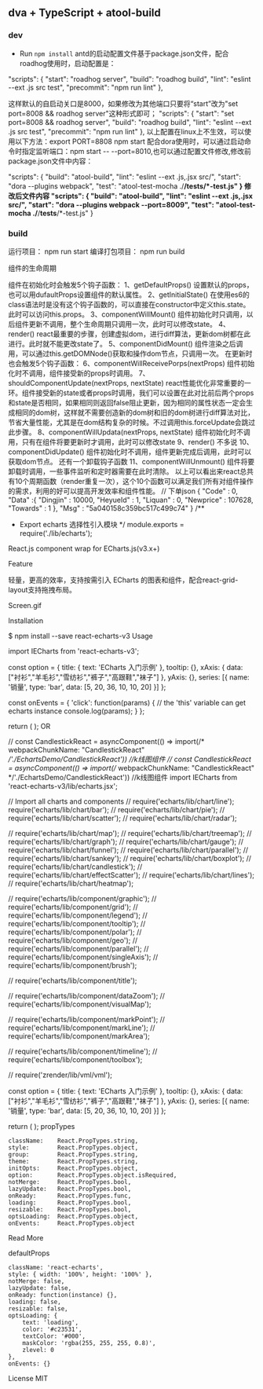 
## dva + TypeScript + atool-build

### dev
- Run `npm install`
antd的启动配置文件基于package.json文件，配合roadhog使用时，启动配置是：

 "scripts": {
  "start": "roadhog server",
  "build": "roadhog build",
  "lint": "eslint --ext .js src test",
  "precommit": "npm run lint"
},

 这样默认的自启动关口是8000，如果修改为其他端口只要将“start”改为"set port=8008 && roadhog server"这种形式即可；
"scripts": {
  "start": "set port=8008 && roadhog server",
  "build": "roadhog build",
  "lint": "eslint --ext .js src test",
  "precommit": "npm run lint"
},
以上配置在linux上不生效，可以使用以下方法：export PORT=8808  npm start
配合dora使用时，可以通过启动命令时指定监听端口：npm start -- --port=8010,也可以通过配置文件修改,修改前package.json文件中内容：

 "scripts": {
    "build": "atool-build",
    "lint": "eslint --ext .js,.jsx src/",
    "start": "dora --plugins webpack",
    "test": "atool-test-mocha ./**/__tests__/*-test.js"
  }
修改后文件内容
 "scripts": {
    "build": "atool-build",
    "lint": "eslint --ext .js,.jsx src/",
    "start": "dora --plugins webpack --port=8009",
    "test": "atool-test-mocha ./**/__tests__/*-test.js"
  }
### build

运行项目： npm run start
编译打包项目： npm run build

组件的生命周期

组件在初始化时会触发5个钩子函数：
1、getDefaultProps()
设置默认的props，也可以用dufaultProps设置组件的默认属性。
2、getInitialState()
在使用es6的class语法时是没有这个钩子函数的，可以直接在constructor中定义this.state。此时可以访问this.props。
3、componentWillMount()
组件初始化时只调用，以后组件更新不调用，整个生命周期只调用一次，此时可以修改state。
4、 render()
react最重要的步骤，创建虚拟dom，进行diff算法，更新dom树都在此进行。此时就不能更改state了。
5、componentDidMount()
组件渲染之后调用，可以通过this.getDOMNode()获取和操作dom节点，只调用一次。
在更新时也会触发5个钩子函数：
6、componentWillReceivePorps(nextProps)
组件初始化时不调用，组件接受新的props时调用。
7、shouldComponentUpdate(nextProps, nextState)
react性能优化非常重要的一环。组件接受新的state或者props时调用，我们可以设置在此对比前后两个props和state是否相同，如果相同则返回false阻止更新，因为相同的属性状态一定会生成相同的dom树，这样就不需要创造新的dom树和旧的dom树进行diff算法对比，节省大量性能，尤其是在dom结构复杂的时候。不过调用this.forceUpdate会跳过此步骤。
8、componentWillUpdata(nextProps, nextState)
组件初始化时不调用，只有在组件将要更新时才调用，此时可以修改state
9、render()
不多说
10、componentDidUpdate()
组件初始化时不调用，组件更新完成后调用，此时可以获取dom节点。
还有一个卸载钩子函数
11、componentWillUnmount()
组件将要卸载时调用，一些事件监听和定时器需要在此时清除。
以上可以看出来react总共有10个周期函数（render重复一次），这个10个函数可以满足我们所有对组件操作的需求，利用的好可以提高开发效率和组件性能。
// 下单json
{
"Code" : 0,
"Data" :{
    "Dingjin" : 10000,
"HeyueId" : 1,
"Liquan" : 0,
"Newprice" : 107628, 
"Towards" : 1
},
"Msg" : "5a040158c359bc517c499c74"
}
/**
 * Export echarts 选择性引入模块
 */
module.exports = require('./lib/echarts');

React.js component wrap for ECharts.js(v3.x+)

Feature

轻量，更高的效率，支持按需引入 ECharts 的图表和组件，配合react-grid-layout支持拖拽布局。

Screen.gif

Installation

$ npm install --save react-echarts-v3
Usage

import IECharts from 'react-echarts-v3';
 
const option = {
    title: { text: 'ECharts 入门示例' },
    tooltip: {},
    xAxis: {
        data: ["衬衫","羊毛衫","雪纺衫","裤子","高跟鞋","袜子"]
    },
    yAxis: {},
    series: [{
        name: '销量',
        type: 'bar',
        data: [5, 20, 36, 10, 10, 20]
    }]
};
 
const onEvents = {
    'click': function(params) {
        // the 'this' variable can get echarts instance
        console.log(params);
    }
};
 
return (
    <IECharts option={option} onEvents={onEvents} />
);
OR

// const CandlestickReact = asyncComponent(() => import(/* webpackChunkName: "CandlestickReact" */'./EchartsDemo/CandlestickReact')) //k线图组件
// const CandlestickReact = asyncComponent(() => import(/* webpackChunkName: "CandlestickReact" */'./EchartsDemo/CandlestickReact')) //k线图组件
import IECharts from 'react-echarts-v3/lib/echarts.jsx';
 
// Import all charts and components
// require('echarts/lib/chart/line');
require('echarts/lib/chart/bar');
// require('echarts/lib/chart/pie');
// require('echarts/lib/chart/scatter');
// require('echarts/lib/chart/radar');
 
// require('echarts/lib/chart/map');
// require('echarts/lib/chart/treemap');
// require('echarts/lib/chart/graph');
// require('echarts/lib/chart/gauge');
// require('echarts/lib/chart/funnel');
// require('echarts/lib/chart/parallel');
// require('echarts/lib/chart/sankey');
// require('echarts/lib/chart/boxplot');
// require('echarts/lib/chart/candlestick');
// require('echarts/lib/chart/effectScatter');
// require('echarts/lib/chart/lines');
// require('echarts/lib/chart/heatmap');
 
// require('echarts/lib/component/graphic');
// require('echarts/lib/component/grid');
// require('echarts/lib/component/legend');
// require('echarts/lib/component/tooltip');
// require('echarts/lib/component/polar');
// require('echarts/lib/component/geo');
// require('echarts/lib/component/parallel');
// require('echarts/lib/component/singleAxis');
// require('echarts/lib/component/brush');
 
// require('echarts/lib/component/title');
 
// require('echarts/lib/component/dataZoom');
// require('echarts/lib/component/visualMap');
 
// require('echarts/lib/component/markPoint');
// require('echarts/lib/component/markLine');
// require('echarts/lib/component/markArea');
 
// require('echarts/lib/component/timeline');
// require('echarts/lib/component/toolbox');
 
// require('zrender/lib/vml/vml');
 
 
const option = {
    title: { text: 'ECharts 入门示例' },
    tooltip: {},
    xAxis: {
        data: ["衬衫","羊毛衫","雪纺衫","裤子","高跟鞋","袜子"]
    },
    yAxis: {},
    series: [{
        name: '销量',
        type: 'bar',
        data: [5, 20, 36, 10, 10, 20]
    }]
};
 
return (
    <IECharts option={option} />
);
propTypes

    className:    React.PropTypes.string,
    style:        React.PropTypes.object,
    group:        React.PropTypes.string,
    theme:        React.PropTypes.string,
    initOpts:     React.PropTypes.object,
    option:       React.PropTypes.object.isRequired,
    notMerge:     React.PropTypes.bool,
    lazyUpdate:   React.PropTypes.bool,
    onReady:      React.PropTypes.func,
    loading:      React.PropTypes.bool,
    resizable:    React.PropTypes.bool,
    optsLoading:  React.PropTypes.object,
    onEvents:     React.PropTypes.object
Read More

defaultProps

    className: 'react-echarts',
    style: { width: '100%', height: '100%' },
    notMerge: false,
    lazyUpdate: false,
    onReady: function(instance) {},
    loading: false,
    resizable: false,
    optsLoading: {
        text: 'loading',
        color: '#c23531',
        textColor: '#000',
        maskColor: 'rgba(255, 255, 255, 0.8)',
        zlevel: 0
    },
    onEvents: {}
License
MIT
